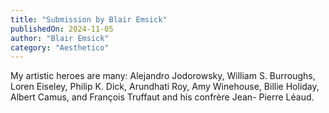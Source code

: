 ```yaml
---
title: "Submission by Blair Emsick"
publishedOn: 2024-11-05
author: "Blair Emsick"
category: "Aesthetico"
---
```


My artistic heroes are many: Alejandro Jodorowsky, William S. Burroughs, Loren Eiseley, Philip K. Dick, Arundhati Roy, Amy Winehouse, Billie Holiday, Albert Camus, and François Truffaut and his confrère Jean- Pierre Léaud.
